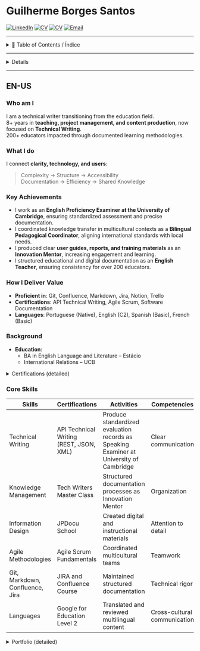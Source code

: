 # Guilherme Borges Santos

[![LinkedIn](https://img.shields.io/badge/LinkedIn-GuilhermeBorSan-blue?style=flat-square&logo=linkedin)](https://www.linkedin.com/in/guilhermeborsan)
[![CV](https://img.shields.io/badge/CV-PTBR-green?style=flat-square&logo=adobeacrobatreader)](https://github.com/GuilhermeBorSan/MyCVs/raw/main/PT-BR.md)
[![CV](https://img.shields.io/badge/CV-EN-red?style=flat-square&logo=adobeacrobatreader)](https://github.com/GuilhermeBorSan/MyCVs/raw/main/EN-US.md)
[![Email](https://img.shields.io/badge/Email-GBSantos20@uol.com.br-purple?style=flat-square&logo=gmail)](mailto:GBSantos20@uol.com.br)

---

<details>
<summary>📖 Table of Contents / Índice</summary>

### PT-BR
- [Quem sou eu](##quem-sou-eu)
- [O que eu faço](#-o-que-eu-faco)
- [Principais Conquistas](#-principais-conquistas)
- [Como agrego valor](#-como-agrego-valor)
- [Formação](#-formacao)
- [Competências Principais](#-competencias-principais)
- [Portfólio](#-portfolio)

### EN-US
- [Who am I](#en-us-who-am-i)
- [What I do](#what-i-do)
- [Key Achievements](#key-achievements)
- [How I Deliver Value](#how-i-deliver-value)
- [Background](#background)
- [Core Skills](#core-skills)
- [Portfolio](#portfolio-1)

</details>

---
<details>
## PT-BR

### Quem sou eu
Sou um redator técnico em transição da área de educação.  
+8 anos de experiência em **ensino, gestão de projetos e produção de conteúdo**, agora focado em **Redação Técnica**.  
+200 educadores impactados por metodologias documentadas.  

### 🔎 O que eu faço
Conecto **clareza, tecnologia e usuários**:  
> Complexidade → Estrutura → Acessibilidade  
> Documentação → Eficiência → Conhecimento Compartilhado

### 🚀 Principais Conquistas
- Atuo como **Examinador de Proficiência em Inglês na University of Cambridge**, garantindo avaliação padronizada e documentação precisa.  
- Coordenei **transferência de conhecimento em contextos multiculturais** como Coordenador Pedagógico Bilíngue, alinhando padrões internacionais às necessidades locais.  
- Produzi **guias do usuário, relatórios e materiais de treinamento** claros como Mentor de Inovação, aumentando engajamento e aprendizagem.  
- Estruturei documentação educacional e digital como Educador de Inglês, garantindo consistência para mais de 200 professores.  

### 💡 Como agrego valor
- **Ferramentas**: Git, Confluence, Markdown, Jira, Notion, Trello  
- **Certificações**: API Technical Writing, Agile Scrum, Software Documentation  
- **Idiomas**: Português (Nativo), Inglês (C2), Espanhol (Básico), Francês (Básico)

### 📚 Formação
- **Educação**:  
  - Bacharel em Língua e Literatura Inglesa – Estácio  
  - Relações Internacionais – UCB  

### 🛠 Competências Principais
| Competências | Certificações | Atividades | Habilidades |
|--------------|---------------|------------|-------------|
| Redação Técnica | API Technical Writing (REST, JSON, XML) | Produção de registros padronizados como Examinador Oral na University of Cambridge | Comunicação clara |
| Gestão do Conhecimento | Tech Writers Master Class | Estruturação de processos como Mentor de Inovação | Organização |
| Design da Informação | JPDocu School | Criação de materiais digitais e instrucionais | Atenção a detalhes |
| Metodologias Ágeis | Agile Scrum Fundamentals | Coordenação de equipes multiculturais | Trabalho em equipe |
| Git, Markdown, Confluence, Jira | JIRA and Confluence Course | Manutenção de documentação estruturada | Rigor técnico |
| Idiomas | Google for Education Level 2 | Tradução e revisão multilíngue | Comunicação intercultural |

### 🛠 Competências Principais

- [Introdução a Calculadora](https://github.com/GuilhermeBorSan/My-Repo/blob/main/CalculatorExercise.md)  
- [Introdução ao YouTube](https://github.com/GuilhermeBorSan/My-Repo/blob/main/Intro-to-YouTube.md)  
- [Como Realizar um PIX](https://github.com/GuilhermeBorSan/My-Repo/blob/main/Pix-Transaction.md)  

</details>

---

## EN-US

### Who am I
I am a technical writer transitioning from the education field.  
8+ years in **teaching, project management, and content production**, now focused on **Technical Writing**.  
200+ educators impacted through documented learning methodologies.  

### What I do
I connect **clarity, technology, and users**:  
> Complexity → Structure → Accessibility  
> Documentation → Efficiency → Shared Knowledge

### Key Achievements
- I work as an **English Proficiency Examiner at the University of Cambridge**, ensuring standardized assessment and precise documentation.  
- I coordinated knowledge transfer in multicultural contexts as a **Bilingual Pedagogical Coordinator**, aligning international standards with local needs.  
- I produced clear **user guides, reports, and training materials** as an **Innovation Mentor**, increasing engagement and learning.  
- I structured educational and digital documentation as an **English Teacher**, ensuring consistency for over 200 educators.

### How I Deliver Value
- **Proficient in**: Git, Confluence, Markdown, Jira, Notion, Trello  
- **Certifications**: API Technical Writing, Agile Scrum, Software Documentation  
- **Languages**: Portuguese (Native), English (C2), Spanish (Basic), French (Basic)

### Background
- **Education**:  
  - BA in English Language and Literature – Estácio  
  - International Relations – UCB  

<details>
<summary>Certifications (detailed)</summary>

- API Technical Writing  
- JPDocu School of Technical Writing  
- Tech Writers Master Class  
- Agile Scrum  

</details>

### Core Skills
| Skills | Certifications | Activities | Competencies |
|--------|----------------|------------|--------------|
| Technical Writing | API Technical Writing (REST, JSON, XML) | Produce standardized evaluation records as Speaking Examiner at University of Cambridge | Clear communication |
| Knowledge Management | Tech Writers Master Class | Structured documentation processes as Innovation Mentor | Organization |
| Information Design | JPDocu School | Created digital and instructional materials | Attention to detail |
| Agile Methodologies | Agile Scrum Fundamentals | Coordinated multicultural teams | Teamwork |
| Git, Markdown, Confluence, Jira | JIRA and Confluence Course | Maintained structured documentation | Technical rigor |
| Languages | Google for Education Level 2 | Translated and reviewed multilingual content | Cross-cultural communication |

<details>
<summary>Portfolio (detailed)</summary>

- [Introduction to Calculator](https://github.com/GuilhermeBorSan/My-Repo/blob/main/CalculatorExercise.md)  
- [Introduction to YouTube](https://github.com/GuilhermeBorSan/My-Repo/blob/main/Intro-to-YouTube.md)  
- [How to Perform a PIX Transaction](https://github.com/GuilhermeBorSan/My-Repo/blob/main/Pix-Transaction.md)  

</details>
